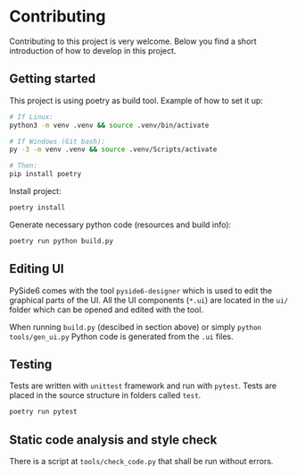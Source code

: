 # Contributing

Contributing to this project is very welcome. Below you find a short introduction of how to develop
in this project.


## Getting started


This project is using poetry as build tool. Example of how to set it up:

```sh
# If Linux:
python3 -m venv .venv && source .venv/bin/activate

# If Windows (Git bash):
py -3 -m venv .venv && source .venv/Scripts/activate

# Then:
pip install poetry
```

Install project:

```sh
poetry install
```

Generate necessary python code (resources and build info):

 ```sh
poetry run python build.py
```

## Editing UI

PySide6 comes with the tool `pyside6-designer` which is used to edit the graphical parts of the UI.
All the UI components (`*.ui`) are located in the `ui/` folder which can be opened and edited with
the tool.

When running `build.py` (descibed in section above) or simply `python tools/gen_ui.py` Python code
is generated from the `.ui` files.


## Testing

Tests are written with `unittest` framework and run with `pytest`. Tests are placed in the source
structure in folders called `test`.

```sh
poetry run pytest
```

## Static code analysis and style check

There is a script at `tools/check_code.py` that shall be run without errors.
